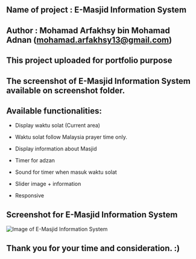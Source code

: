 ## Name of project : E-Masjid Information System

## Author : Mohamad Arfakhsy bin Mohamad Adnan (mohamad.arfakhsy13@gmail.com)

## This project uploaded for portfolio purpose

## The screenshot of E-Masjid Information System available on screenshot folder.

## Available functionalities:

+ Display waktu solat (Current area)

+ Waktu solat follow Malaysia prayer time only.

+ Display information about Masjid

+ Timer for adzan

+ Sound for timer when masuk waktu solat

+ Slider image + information

+ Responsive

## Screenshot for E-Masjid Information System

![Image of E-Masjid Information System](https://raw.githubusercontent.com/mohamadarfakhsy13/emasjid-information-system/master/screenshot/E-masjid%20Information%20System.png)

## Thank you for your time and consideration. :)
